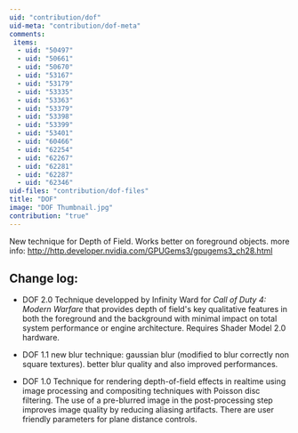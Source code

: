 ```yaml
---
uid: "contribution/dof"
uid-meta: "contribution/dof-meta"
comments: 
 items: 
  - uid: "50497"
  - uid: "50661"
  - uid: "50670"
  - uid: "53167"
  - uid: "53179"
  - uid: "53335"
  - uid: "53363"
  - uid: "53379"
  - uid: "53398"
  - uid: "53399"
  - uid: "53401"
  - uid: "60466"
  - uid: "62254"
  - uid: "62267"
  - uid: "62281"
  - uid: "62287"
  - uid: "62346"
uid-files: "contribution/dof-files"
title: "DOF"
image: "DOF Thumbnail.jpg"
contribution: "true"
---
```


New technique for Depth of Field. Works better on foreground objects.
more info: <http://http.developer.nvidia.com/GPUGems3/gpugems3_ch28.html>

 
##  Change log:
* DOF 2.0
Technique developped by Infinity Ward for *Call of Duty 4: Modern Warfare* that provides depth of field's key qualitative features in both the foreground and the background with minimal impact on total system performance or engine architecture. Requires Shader Model 2.0 hardware.

* DOF 1.1
new blur technique: gaussian blur (modified to blur correctly non square textures). better blur quality and also improved performances.

* DOF 1.0
Technique for rendering depth-of-field effects in realtime using image processing and compositing techniques with Poisson disc filtering. The use of a pre-blurred image in the post-processing step improves image quality by reducing aliasing artifacts. There are user friendly parameters for plane distance controls.